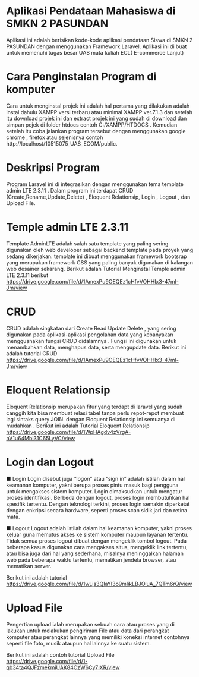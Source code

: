 # Aplikasi Pendataan Mahasiswa di SMKN 2 PASUNDAN

Aplikasi ini adalah berisikan kode-kode aplikasi pendataan Siswa di SMKN 2 PASUNDAN dengan menggunakan Framework Laravel. Aplikasi ini di buat untuk memenuhi tugas besar UAS mata kuliah ECL( E-commerce Lanjut)

# Cara Penginstalan Program di komputer

Cara untuk menginstal projek ini adalah hal pertama yang dilakukan adalah instal dahulu XAMPP versi terbaru atau minimal XAMPP ver.7.1.3 dan setelah itu download projek ini dan extract projek ini yang sudah di download dan simpan pojek di folder htdocs contoh C:/XAMPP/HTDOCS . Kemudian setelah itu coba jalankan program tersebut dengan menggunakan google chrome , firefox atau sejenisnya contoh http://localhost/10515075_UAS_ECOM/public.

# Deskripsi Program
Program Laravel ini di integrasikan dengan menggunakan tema  template admin LTE 2.3.11 . Dalam program ini terdapat CRUD (Create,Rename,Update,Delete) , Eloquent Relationsip, Login , Logout , dan Upload File.

# Temple admin LTE 2.3.11
Template AdminLTE adalah salah satu template yang paling sering digunakan oleh web developer sebagai backend template pada proyek yang sedang dikerjakan. template ini  dibuat menggunakan framework bootsrap yang merupakan framework CSS yang paling banyak digunakan di kalangan web desainer sekarang. Berikut adalah Tutorial Menginstal Temple admin LTE 2.3.11 berikut https://drive.google.com/file/d/1AmexPu9OEQEz1cHfvVOHHIx3-47ml-Jm/view

# CRUD
CRUD adalah singkatan dari Create Read Update Delete , yang sering digunakan pada aplikasi-aplikasi pengolahan data yang kebanyakan mengguanakan fungsi CRUD didalamnya . Fungsi ini digunakan untuk menambahkan data, menghapus data, serta mengupdate data. Berikut ini adalah tutorial CRUD 
https://drive.google.com/file/d/1AmexPu9OEQEz1cHfvVOHHIx3-47ml-Jm/view

# Eloquent Relationsip

Eloquent Relationsip merupakan fitur yang terdapt di laravel yang sudah canggih kita bisa membuat relasi tabel tanpa perlu repot-repot membuat lagi sintaks query JOIN. dengan Eloquent Relationsip ini semuanya di mudahkan . Berikut ini adalah Tutorial Eloquent Relationsip 
https://drive.google.com/file/d/1WpHAgdv4zVrgA-nV1u64Mbl31C65LyVC/view

# Login dan Logout

■ Login
Login disebut juga “logon” atau “sign in” adalah istilah dalam hal keamanan komputer, yakni berupa proses pintu masuk bagi pengguna untuk mengakses sistem komputer. Login dimaksudkan untuk mengatur proses identifikasi. Berbeda dengan logout, proses login membutuhkan hal spesifik tertentu. Dengan teknologi terkini, proses login semakin diperketat dengan enkripsi secara hardware, seperti proses scan sidik jari dan retina mata.

■ Logout
Logout adalah istilah dalam hal keamanan komputer, yakni proses keluar guna memutus akses ke sistem komputer maupun layanan tertentu. Tidak semua proses logout dibuat dengan mengeklik tombol logout. Pada beberapa kasus digunakan cara mengakses situs, mengeklik link tertentu, atau bisa juga dari hal yang sederhana, misalnya meninggalkan halaman web pada beberapa waktu tertentu, mematikan jendela browser, atau mematikan server.

Berikut ini adalah tutorial https://drive.google.com/file/d/1wLjs3QIaYI3o9mIikLBJOluA_7QTm6rQ/view


# Upload File
Pengertian upload  ialah merupakan sebuah cara atau proses yang di lakukan untuk melakukan pengiriman File atau data dari perangkat komputer atau perangkat lainnya yang memiliki koneksi internet contohnya seperti file foto, musik ataupun hal lainnya ke suatu sistem.

Berikut ini adalah contoh tutorial Upload File https://drive.google.com/file/d/1-qb34ta4QJFzmekmiUAK84CzW6Cy7IXR/view




